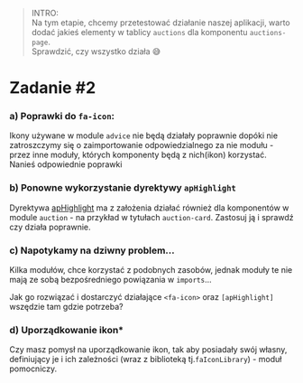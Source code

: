 > INTRO:  
> Na tym etapie, chcemy przetestować działanie naszej aplikacji, warto dodać jakieś elementy w tablicy `auctions` dla komponentu `auctions-page`.  
> Sprawdzić, czy wszystko działa 😅  


# Zadanie #2
### a) Poprawki do `fa-icon`:
Ikony używane w module `advice` nie będą działały poprawnie dopóki nie zatroszczymy się o zaimportowanie odpowiedzialnego za nie modułu - przez inne moduły, których komponenty będą z nich(ikon) korzystać.  
Nanieś odpowiednie poprawki

### b) Ponowne wykorzystanie dyrektywy `apHighlight`
Dyrektywa [apHighlight](../src/app/highlight.directive.ts) ma z założenia działać również dla komponentów w module `auction` - na przykład w tytułach `auction-card`. Zastosuj ją i sprawdź czy działa poprawnie.

### c) Napotykamy na dziwny problem...
Kilka modułów, chce korzystać z podobnych zasobów, jednak moduły te nie mają ze sobą bezpośredniego powiązania w `imports`...

Jak go rozwiązać i dostarczyć działające `<fa-icon>` oraz `[apHighlight]` wszędzie tam gdzie potrzeba?

### d) Uporządkowanie ikon*
Czy masz pomysł na uporządkowanie ikon, tak aby posiadały swój własny, definiujący je i ich zależności (wraz z biblioteką tj.`faIconLibrary`) - moduł pomocniczy.

